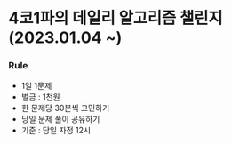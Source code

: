 # 4코1파의 데일리 알고리즘 챌린지 (2023.01.04 ~)
### Rule
- 1일 1문제
- 벌금 : 1천원
- 한 문제당 30분씩 고민하기
- 당일 문제 풀이 공유하기
- 기준 : 당일 자정 12시
